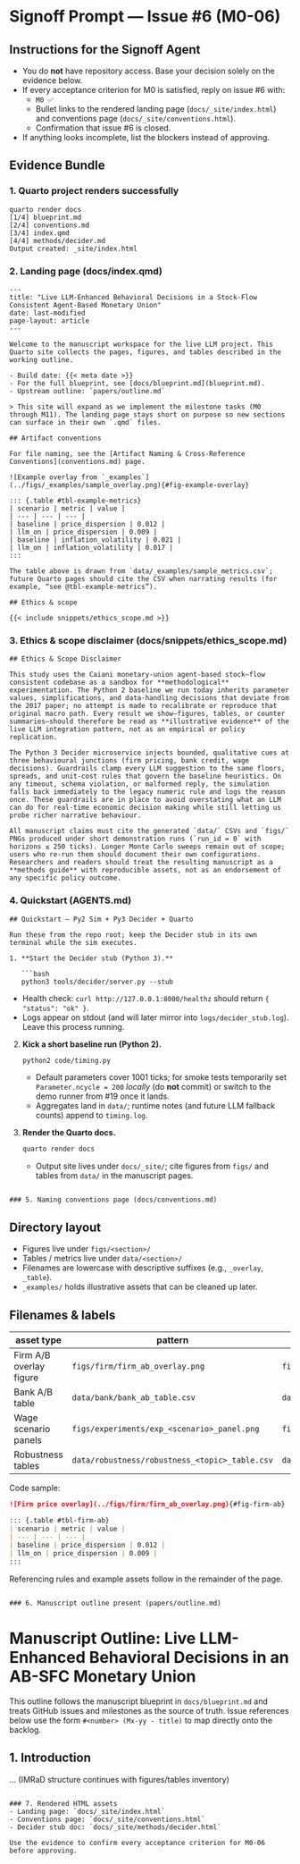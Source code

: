 # Signoff Prompt — Issue #6 (M0-06)

## Instructions for the Signoff Agent
- You do **not** have repository access. Base your decision solely on the evidence below.
- If every acceptance criterion for M0 is satisfied, reply on issue #6 with:
  - `M0 ✅`
  - Bullet links to the rendered landing page (`docs/_site/index.html`) and conventions page (`docs/_site/conventions.html`).
  - Confirmation that issue #6 is closed.
- If anything looks incomplete, list the blockers instead of approving.

## Evidence Bundle

### 1. Quarto project renders successfully
```
quarto render docs
[1/4] blueprint.md
[2/4] conventions.md
[3/4] index.qmd
[4/4] methods/decider.md
Output created: _site/index.html
```

### 2. Landing page (docs/index.qmd)
```
---
title: "Live LLM-Enhanced Behavioral Decisions in a Stock-Flow Consistent Agent-Based Monetary Union"
date: last-modified
page-layout: article
---

Welcome to the manuscript workspace for the live LLM project. This Quarto site collects the pages, figures, and tables described in the working outline.

- Build date: {{< meta date >}}
- For the full blueprint, see [docs/blueprint.md](blueprint.md).
- Upstream outline: `papers/outline.md`

> This site will expand as we implement the milestone tasks (M0 through M11). The landing page stays short on purpose so new sections can surface in their own `.qmd` files.

## Artifact conventions

For file naming, see the [Artifact Naming & Cross-Reference Conventions](conventions.md) page.

![Example overlay from `_examples`](../figs/_examples/sample_overlay.png){#fig-example-overlay}

::: {.table #tbl-example-metrics}
| scenario | metric | value |
| --- | --- | --- |
| baseline | price_dispersion | 0.012 |
| llm_on | price_dispersion | 0.009 |
| baseline | inflation_volatility | 0.021 |
| llm_on | inflation_volatility | 0.017 |
:::

The table above is drawn from `data/_examples/sample_metrics.csv`; future Quarto pages should cite the CSV when narrating results (for example, “see @tbl-example-metrics”).

## Ethics & scope

{{< include snippets/ethics_scope.md >}}
```

### 3. Ethics & scope disclaimer (docs/snippets/ethics_scope.md)
```
## Ethics & Scope Disclaimer

This study uses the Caiani monetary-union agent-based stock–flow consistent codebase as a sandbox for **methodological** experimentation. The Python 2 baseline we run today inherits parameter values, simplifications, and data-handling decisions that deviate from the 2017 paper; no attempt is made to recalibrate or reproduce that original macro path. Every result we show—figures, tables, or counter summaries—should therefore be read as **illustrative evidence** of the live LLM integration pattern, not as an empirical or policy replication.

The Python 3 Decider microservice injects bounded, qualitative cues at three behavioural junctions (firm pricing, bank credit, wage decisions). Guardrails clamp every LLM suggestion to the same floors, spreads, and unit-cost rules that govern the baseline heuristics. On any timeout, schema violation, or malformed reply, the simulation falls back immediately to the legacy numeric rule and logs the reason once. These guardrails are in place to avoid overstating what an LLM can do for real-time economic decision making while still letting us probe richer narrative behaviour.

All manuscript claims must cite the generated `data/` CSVs and `figs/` PNGs produced under short demonstration runs (`run_id = 0` with horizons ≤ 250 ticks). Longer Monte Carlo sweeps remain out of scope; users who re-run them should document their own configurations. Researchers and readers should treat the resulting manuscript as a **methods guide** with reproducible assets, not as an endorsement of any specific policy outcome.
```

### 4. Quickstart (AGENTS.md)
```
## Quickstart — Py2 Sim + Py3 Decider + Quarto

Run these from the repo root; keep the Decider stub in its own terminal while the sim executes.

1. **Start the Decider stub (Python 3).**

   ```bash
   python3 tools/decider/server.py --stub
   ```

   - Health check: `curl http://127.0.0.1:8000/healthz` should return `{ "status": "ok" }`.
   - Logs appear on stdout (and will later mirror into `logs/decider_stub.log`). Leave this process running.

2. **Kick a short baseline run (Python 2).**

   ```bash
   python2 code/timing.py
   ```

   - Default parameters cover 1001 ticks; for smoke tests temporarily set `Parameter.ncycle = 200` *locally* (do **not** commit) or switch to the demo runner from #19 once it lands.
   - Aggregates land in `data/`; runtime notes (and future LLM fallback counts) append to `timing.log`.

3. **Render the Quarto docs.**

   ```bash
   quarto render docs
   ```

   - Output site lives under `docs/_site/`; cite figures from `figs/` and tables from `data/` in the manuscript pages.
```

### 5. Naming conventions page (docs/conventions.md)
```
## Directory layout
- Figures live under `figs/<section>/`
- Tables / metrics live under `data/<section>/`
- Filenames are lowercase with descriptive suffixes (e.g., `_overlay`, `_table`).
- `_examples/` holds illustrative assets that can be cleaned up later.

## Filenames & labels
| asset type | pattern | example |
| --- | --- | --- |
| Firm A/B overlay figure | `figs/firm/firm_ab_overlay.png` | `figs/firm/firm_ab_overlay.png` |
| Bank A/B table | `data/bank/bank_ab_table.csv` | `data/bank/bank_ab_table.csv` |
| Wage scenario panels | `figs/experiments/exp_<scenario>_panel.png` | `figs/experiments/exp_A_panel.png` |
| Robustness tables | `data/robustness/robustness_<topic>_table.csv` | `data/robustness/robustness_beta_table.csv` |

Code sample:
```markdown
![Firm price overlay](../figs/firm/firm_ab_overlay.png){#fig-firm-ab}

::: {.table #tbl-firm-ab}
| scenario | metric | value |
| --- | --- | --- |
| baseline | price_dispersion | 0.012 |
| llm_on | price_dispersion | 0.009 |
:::
```

Referencing rules and example assets follow in the remainder of the page.
```

### 6. Manuscript outline present (papers/outline.md)
```
# Manuscript Outline: Live LLM-Enhanced Behavioral Decisions in an AB-SFC Monetary Union

This outline follows the manuscript blueprint in `docs/blueprint.md` and treats GitHub issues and milestones as the source of truth. Issue references below use the form `#<number> (Mx-yy - title)` to map directly onto the backlog.

## 1. Introduction
... (IMRaD structure continues with figures/tables inventory)
```

### 7. Rendered HTML assets
- Landing page: `docs/_site/index.html`
- Conventions page: `docs/_site/conventions.html`
- Decider stub doc: `docs/_site/methods/decider.html`

Use the evidence to confirm every acceptance criterion for M0-06 before approving.
